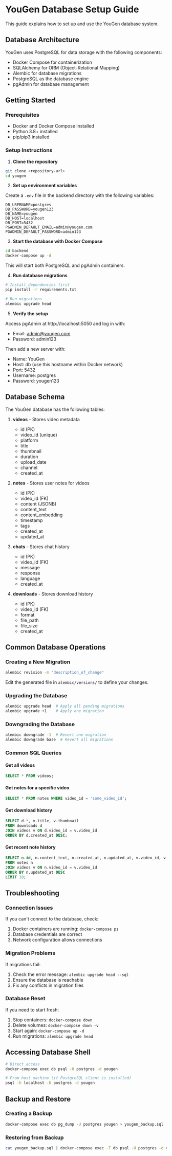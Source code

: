 
# YouGen Database Setup Guide

This guide explains how to set up and use the YouGen database system.

## Database Architecture

YouGen uses PostgreSQL for data storage with the following components:
- Docker Compose for containerization
- SQLAlchemy for ORM (Object-Relational Mapping)
- Alembic for database migrations
- PostgreSQL as the database engine
- pgAdmin for database management

## Getting Started

### Prerequisites

- Docker and Docker Compose installed
- Python 3.8+ installed
- pip/pip3 installed

### Setup Instructions

1. **Clone the repository**

```bash
git clone <repository-url>
cd yougen
```

2. **Set up environment variables**

Create a `.env` file in the backend directory with the following variables:

```
DB_USERNAME=postgres
DB_PASSWORD=yougen123
DB_NAME=yougen
DB_HOST=localhost
DB_PORT=5432
PGADMIN_DEFAULT_EMAIL=admin@yougen.com
PGADMIN_DEFAULT_PASSWORD=admin123
```

3. **Start the database with Docker Compose**

```bash
cd backend
docker-compose up -d
```

This will start both PostgreSQL and pgAdmin containers.

4. **Run database migrations**

```bash
# Install dependencies first
pip install -r requirements.txt

# Run migrations
alembic upgrade head
```

5. **Verify the setup**

Access pgAdmin at http://localhost:5050 and log in with:
- Email: admin@yougen.com
- Password: admin123

Then add a new server with:
- Name: YouGen
- Host: db (use this hostname within Docker network)
- Port: 5432
- Username: postgres
- Password: yougen123

## Database Schema

The YouGen database has the following tables:

1. **videos** - Stores video metadata
   - id (PK)
   - video_id (unique)
   - platform
   - title
   - thumbnail
   - duration
   - upload_date
   - channel
   - created_at

2. **notes** - Stores user notes for videos
   - id (PK)
   - video_id (FK)
   - content (JSONB)
   - content_text
   - content_embedding
   - timestamp
   - tags
   - created_at
   - updated_at

3. **chats** - Stores chat history
   - id (PK)
   - video_id (FK)
   - message
   - response
   - language
   - created_at

4. **downloads** - Stores download history
   - id (PK)
   - video_id (FK)
   - format
   - file_path
   - file_size
   - created_at

## Common Database Operations

### Creating a New Migration

```bash
alembic revision -m "description_of_change"
```

Edit the generated file in `alembic/versions/` to define your changes.

### Upgrading the Database

```bash
alembic upgrade head  # Apply all pending migrations
alembic upgrade +1    # Apply one migration
```

### Downgrading the Database

```bash
alembic downgrade -1  # Revert one migration
alembic downgrade base  # Revert all migrations
```

### Common SQL Queries

#### Get all videos
```sql
SELECT * FROM videos;
```

#### Get notes for a specific video
```sql
SELECT * FROM notes WHERE video_id = 'some_video_id';
```

#### Get download history
```sql
SELECT d.*, v.title, v.thumbnail 
FROM downloads d
JOIN videos v ON d.video_id = v.video_id
ORDER BY d.created_at DESC;
```

#### Get recent note history
```sql
SELECT n.id, n.content_text, n.created_at, n.updated_at, v.video_id, v.title
FROM notes n
JOIN videos v ON n.video_id = v.video_id
ORDER BY n.updated_at DESC
LIMIT 10;
```

## Troubleshooting

### Connection Issues

If you can't connect to the database, check:
1. Docker containers are running: `docker-compose ps`
2. Database credentials are correct
3. Network configuration allows connections

### Migration Problems

If migrations fail:
1. Check the error message: `alembic upgrade head --sql`
2. Ensure the database is reachable
3. Fix any conflicts in migration files

### Database Reset

If you need to start fresh:
1. Stop containers: `docker-compose down`
2. Delete volumes: `docker-compose down -v`
3. Start again: `docker-compose up -d`
4. Run migrations: `alembic upgrade head`

## Accessing Database Shell

```bash
# Direct access
docker-compose exec db psql -U postgres -d yougen

# From host machine (if PostgreSQL client is installed)
psql -h localhost -U postgres -d yougen
```

## Backup and Restore

### Creating a Backup

```bash
docker-compose exec db pg_dump -U postgres yougen > yougen_backup.sql
```

### Restoring from Backup

```bash
cat yougen_backup.sql | docker-compose exec -T db psql -U postgres -d yougen
```
